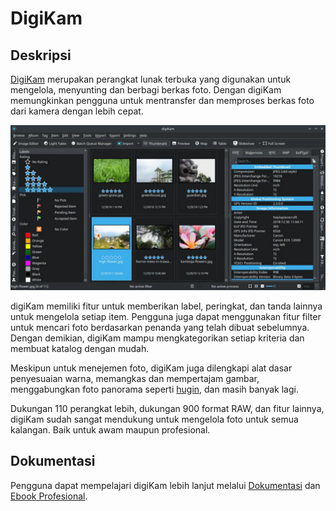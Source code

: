 # DigiKam

## Deskripsi

[DigiKam](https://www.digikam.org/) merupakan perangkat lunak terbuka yang digunakan untuk mengelola, menyunting dan berbagi berkas foto. Dengan digiKam memungkinkan pengguna untuk mentransfer dan memproses berkas foto dari kamera dengan lebih cepat.

![DigiKam LangitKetujuh OS](../../media/image/digikam-langitketujuh-id-1.webp)

digiKam memiliki fitur untuk memberikan label, peringkat, dan tanda lainnya untuk mengelola setiap item. Pengguna juga dapat menggunakan fitur filter untuk mencari foto berdasarkan penanda yang telah dibuat sebelumnya. Dengan demikian, digiKam mampu mengkategorikan setiap kriteria dan membuat katalog dengan mudah.

Meskipun untuk menejemen foto, digiKam juga dilengkapi alat dasar penyesuaian warna, memangkas dan mempertajam gambar, menggabungkan foto panorama seperti [hugin](../grafis/hugin.md), dan masih banyak lagi.

Dukungan 110 perangkat lebih, dukungan 900 format RAW, dan fitur lainnya, digiKam sudah sangat mendukung untuk mengelola foto untuk semua kalangan. Baik untuk awam maupun profesional.

## Dokumentasi

Pengguna dapat mempelajari digiKam lebih lanjut melalui [Dokumentasi](https://www.digikam.org/documentation/) dan [Ebook Profesional](https://www.digikam.org/recipes_book/).
